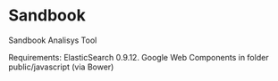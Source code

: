 # Sandbook
Sandbook Analisys Tool

Requirements:
ElasticSearch 0.9.12.
Google Web Components in folder public/javascript (via Bower)

